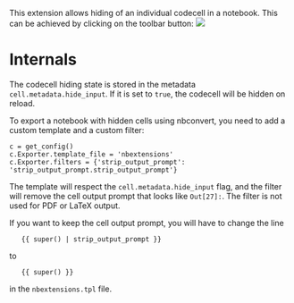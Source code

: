 This extension allows hiding of an individual codecell in a notebook. This can be achieved by clicking on the toolbar 
button:
![](icon.png)

Internals
=========

The codecell hiding state is stored in the metadata `cell.metadata.hide_input`.
If it is set to `true`, the codecell will be hidden on reload.

To export a notebook with hidden cells using nbconvert, you need to add a custom template and a custom filter:
```
c = get_config()
c.Exporter.template_file = 'nbextensions'
c.Exporter.filters = {'strip_output_prompt': 'strip_output_prompt.strip_output_prompt'}
```

The template will respect the `cell.metadata.hide_input` flag, and the filter will remove the cell output prompt 
that looks like `Out[27]:`. The filter is not used for PDF or LaTeX output.

If you want to keep the cell output prompt, you will have to change the line
```
   {{ super() | strip_output_prompt }}
```
to
```
   {{ super() }}
```
in the `nbextensions.tpl` file. 